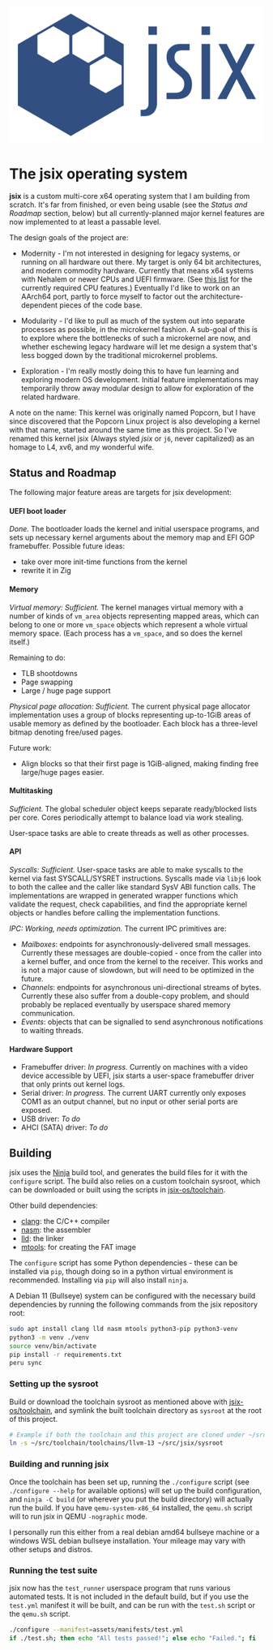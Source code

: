 ![jsix](assets/jsix.svg)

# The jsix operating system

**jsix** is a custom multi-core x64 operating system that I am building from
scratch. It's far from finished, or even being usable (see the *Status and
Roadmap* section, below) but all currently-planned major kernel features are
now implemented to at least a passable level.

The design goals of the project are:

* Modernity - I'm not interested in designing for legacy systems, or running on
  all hardware out there. My target is only 64 bit architectures, and modern
  commodity hardware. Currently that means x64 systems with Nehalem or newer
  CPUs and UEFI firmware. (See [this list][cpu_features] for the currently
  required CPU features.) Eventually I'd like to work on an AArch64 port,
  partly to force myself to factor out the architecture-dependent pieces of the
  code base.

* Modularity - I'd like to pull as much of the system out into separate
  processes as possible, in the microkernel fashion. A sub-goal of this is to
  explore where the bottlenecks of such a microkernel are now, and whether
  eschewing legacy hardware will let me design a system that's less bogged down
  by the traditional microkernel problems.

* Exploration - I'm really mostly doing this to have fun learning and exploring
  modern OS development. Initial feature implementations may temporarily throw
  away modular design to allow for exploration of the related hardware.

A note on the name: This kernel was originally named Popcorn, but I have since
discovered that the Popcorn Linux project is also developing a kernel with that
name, started around the same time as this project. So I've renamed this kernel
jsix (Always styled _jsix_ or `j6`, never capitalized) as an homage to L4, xv6,
and my wonderful wife.

[cpu_features]: https://github.com/justinian/jsix/blob/master/src/libraries/cpu/include/cpu/features.inc

## Status and Roadmap

The following major feature areas are targets for jsix development:

#### UEFI boot loader

_Done._ The bootloader loads the kernel and initial userspace programs, and
sets up necessary kernel arguments about the memory map and EFI GOP
framebuffer. Possible future ideas:

- take over more init-time functions from the kernel
- rewrite it in Zig

#### Memory

_Virtual memory: Sufficient._ The kernel manages virtual memory with a number
of kinds of `vm_area` objects representing mapped areas, which can belong to
one or more `vm_space` objects which represent a whole virtual memory space.
(Each process has a `vm_space`, and so does the kernel itself.)

Remaining to do:

- TLB shootdowns
- Page swapping
- Large / huge page support

_Physical page allocation: Sufficient._ The current physical page allocator
implementation uses a group of blocks representing up-to-1GiB areas of usable
memory as defined by the bootloader. Each block has a three-level bitmap
denoting free/used pages.

Future work:

- Align blocks so that their first page is 1GiB-aligned, making finding free
  large/huge pages easier.

#### Multitasking

_Sufficient._ The global scheduler object keeps separate ready/blocked lists
per core. Cores periodically attempt to balance load via work stealing.

User-space tasks are able to create threads as well as other processes.

#### API

_Syscalls: Sufficient._ User-space tasks are able to make syscalls to the
kernel via fast SYSCALL/SYSRET instructions. Syscalls made via `libj6` look to
both the callee and the caller like standard SysV ABI function calls. The
implementations are wrapped in generated wrapper functions which validate the
request, check capabilities, and find the appropriate kernel objects or handles
before calling the implementation functions.

_IPC: Working, needs optimization._ The current IPC primitives are:

- _Mailboxes_: endpoints for asynchronously-delivered small messages. Currently
  these messages are double-copied - once from the caller into a kernel buffer,
  and once from the kernel to the receiver. This works and is not a major cause
  of slowdown, but will need to be optimized in the future.
- _Channels_: endpoints for asynchronous uni-directional streams of bytes.
  Currently these also suffer from a double-copy problem, and should probably
  be replaced eventually by userspace shared memory communication.
- _Events_: objects that can be signalled to send asynchronous notifications to
  waiting threads.

#### Hardware Support

- Framebuffer driver: _In progress._ Currently on machines with a video
  device accessible by UEFI, jsix starts a user-space framebuffer driver that
  only prints out kernel logs.
- Serial driver: _In progress._ The current UART currently only exposes COM1
  as an output channel, but no input or other serial ports are exposed.
- USB driver: _To do_
- AHCI (SATA) driver: _To do_

## Building

jsix uses the [Ninja][] build tool, and generates the build files for it with
the `configure` script. The build also relies on a custom toolchain sysroot, which can be
downloaded or built using the scripts in [jsix-os/toolchain][].

[Ninja]:             https://ninja-build.org
[jsix-os/toolchain]: https://github.com/jsix-os/toolchain

Other build dependencies:

* [clang][]: the C/C++ compiler
* [nasm][]: the assembler
* [lld][]: the linker
* [mtools][]: for creating the FAT image

[clang]:    https://clang.llvm.org
[nasm]:     https://www.nasm.us
[lld]:      https://lld.llvm.org
[mtools]:   https://www.gnu.org/software/mtools/

The `configure` script has some Python dependencies - these can be installed via
`pip`, though doing so in a python virtual environment is recommended.
Installing via `pip` will also install `ninja`.

A Debian 11 (Bullseye) system can be configured with the necessary build
dependencies by running the following commands from the jsix repository root:

```bash
sudo apt install clang lld nasm mtools python3-pip python3-venv
python3 -m venv ./venv
source venv/bin/activate
pip install -r requirements.txt
peru sync
```

### Setting up the sysroot

Build or download the toolchain sysroot as mentioned above with
[jsix-os/toolchain][], and symlink the built toolchain directory as `sysroot`
at the root of this project.

```bash
# Example if both the toolchain and this project are cloned under ~/src
ln -s ~/src/toolchain/toolchains/llvm-13 ~/src/jsix/sysroot
```

### Building and running jsix

Once the toolchain has been set up, running the `./configure` script (see
`./configure --help` for available options) will set up the build configuration,
and `ninja -C build` (or wherever you put the build directory) will actually run
the build. If you have `qemu-system-x86_64` installed, the `qemu.sh` script will
to run jsix in QEMU `-nographic` mode.

I personally run this either from a real debian amd64 bullseye machine or
a windows WSL debian bullseye installation. Your mileage may vary with other
setups and distros.

### Running the test suite

jsix now has the `test_runner` userspace program that runs various automated
tests. It is not included in the default build, but if you use the `test.yml`
manifest it will be built, and can be run with the `test.sh` script or the
`qemu.sh` script.

```bash
./configure --manifest=assets/manifests/test.yml
if ./test.sh; then echo "All tests passed!"; else echo "Failed."; fi
```
